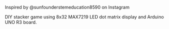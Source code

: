 Inspired by @sunfounderstemeducation8590 on Instagram

DIY stacker game using 8x32 MAX7219 LED dot matrix display and Arduino UNO R3 board. 
